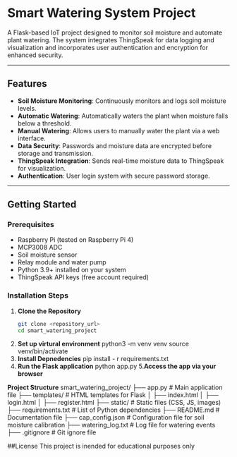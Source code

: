 # Smart Watering System Project

A Flask-based IoT project designed to monitor soil moisture and automate plant watering. The system integrates ThingSpeak for data logging and visualization and incorporates user authentication and encryption for enhanced security.

---

## Features
- **Soil Moisture Monitoring**: Continuously monitors and logs soil moisture levels.
- **Automatic Watering**: Automatically waters the plant when moisture falls below a threshold.
- **Manual Watering**: Allows users to manually water the plant via a web interface.
- **Data Security**: Passwords and moisture data are encrypted before storage and transmission.
- **ThingSpeak Integration**: Sends real-time moisture data to ThingSpeak for visualization.
- **Authentication**: User login system with secure password storage.

---

## Getting Started

### Prerequisites
- Raspberry Pi (tested on Raspberry Pi 4)
- MCP3008 ADC
- Soil moisture sensor
- Relay module and water pump
- Python 3.9+ installed on your system
- ThingSpeak API keys (free account required)

### Installation Steps
1. **Clone the Repository**
   ```bash
   git clone <repository_url>
   cd smart_watering_project
2. **Set up virtural environment**
python3 -m venv venv
source venv/bin/activate
3. **Install Depnedencies**
pip install - r requirements.txt
4. **Run the Flask application**
python app.py
5.**Access the app via your browser**

**Project Structure**
smart_watering_project/
├── app.py                  # Main application file
├── templates/              # HTML templates for Flask
│   ├── index.html
│   ├── login.html
│   ├── register.html
├── static/                 # Static files (CSS, JS, images)
├── requirements.txt        # List of Python dependencies
├── README.md               # Documentation file
├── cap_config.json         # Configuration file for soil moisture calibration
├── watering_log.txt        # Log file for watering events
├── .gitignore              # Git ignore file


##License
This project is inended for educational purposes only

